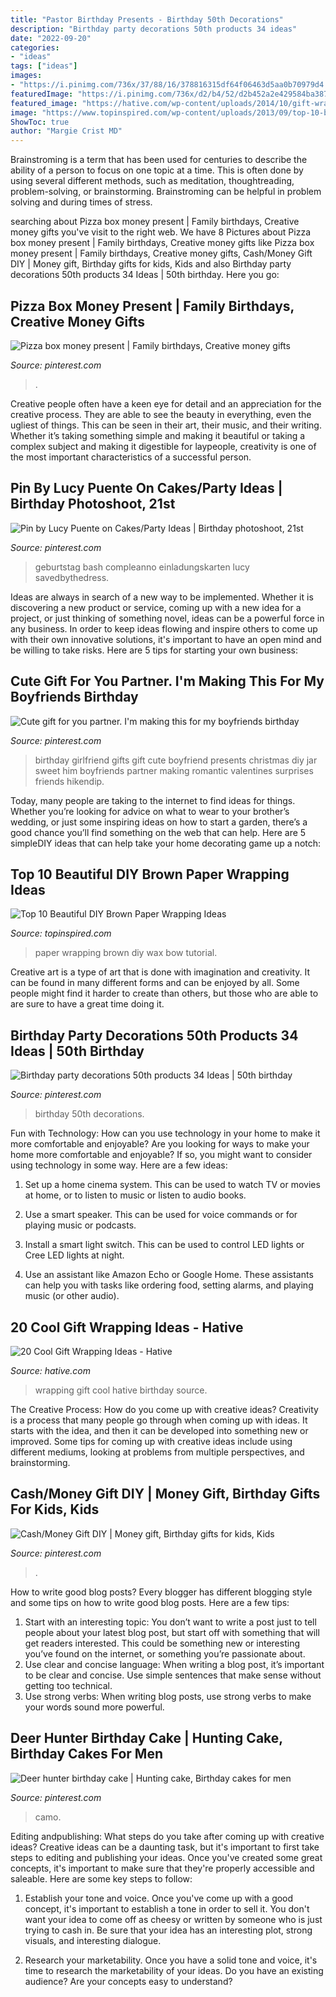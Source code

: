 ```yaml
---
title: "Pastor Birthday Presents - Birthday 50th Decorations"
description: "Birthday party decorations 50th products 34 ideas"
date: "2022-09-20"
categories:
- "ideas"
tags: ["ideas"]
images:
- "https://i.pinimg.com/736x/37/88/16/378816315df64f06463d5aa0b70979d4.jpg"
featuredImage: "https://i.pinimg.com/736x/d2/b4/52/d2b452a2e429584ba38734ccdfb7d9d2--gifts-for-girlfriend-from-boyfriend-birthday-ideas-for-girlfriend.jpg"
featured_image: "https://hative.com/wp-content/uploads/2014/10/gift-wrapping-ideas/3-cool-gift-wrapping-ideas.jpg"
image: "https://www.topinspired.com/wp-content/uploads/2013/09/top-10-beautiful-diy-brown-paper-wrapping-ideas_06.jpg"
ShowToc: true
author: "Margie Crist MD"
---
```



Brainstroming is a term that has been used for centuries to describe the ability of a person to focus on one topic at a time. This is often done by using several different methods, such as meditation, thoughtreading, problem-solving, or brainstorming. Brainstroming can be helpful in problem solving and during times of stress.

	

		
searching about Pizza box money present | Family birthdays, Creative money gifts you've visit to the right web. We have 8 Pictures about Pizza box money present | Family birthdays, Creative money gifts like Pizza box money present | Family birthdays, Creative money gifts, Cash/Money Gift DIY | Money gift, Birthday gifts for kids, Kids and also Birthday party decorations 50th products 34 Ideas | 50th birthday. Here you go:
		
    
## Pizza Box Money Present | Family Birthdays, Creative Money Gifts

<img loading=lazy src="https://i.pinimg.com/736x/37/88/16/378816315df64f06463d5aa0b70979d4.jpg" onerror="this.onerror=null;this.src='https://tse2.mm.bing.net/th?id=OIP.v2VZ2Ubj7ZICNV9OHdBCDQHaNL&amp;pid=15.1';" alt="Pizza box money present | Family birthdays, Creative money gifts">

_Source: pinterest.com_

>. 

	

Creative people often have a keen eye for detail and an appreciation for the creative process. They are able to see the beauty in everything, even the ugliest of things. This can be seen in their art, their music, and their writing. Whether it’s taking something simple and making it beautiful or taking a complex subject and making it digestible for laypeople, creativity is one of the most important characteristics of a successful person.

    
## Pin By Lucy Puente On Cakes/Party Ideas | Birthday Photoshoot, 21st

<img loading=lazy src="https://i.pinimg.com/736x/27/65/bc/2765bccac6e3c08654637cb72b4bb569.jpg" onerror="this.onerror=null;this.src='https://tse3.mm.bing.net/th?id=OIP.rycxawnjd7uWVvNkHTtPLgHaK-&amp;pid=15.1';" alt="Pin by Lucy Puente on Cakes/Party Ideas | Birthday photoshoot, 21st">

_Source: pinterest.com_

>geburtstag bash compleanno einladungskarten lucy savedbythedress. 

	

Ideas are always in search of a new way to be implemented. Whether it is discovering a new product or service, coming up with a new idea for a project, or just thinking of something novel, ideas can be a powerful force in any business. In order to keep ideas flowing and inspire others to come up with their own innovative solutions, it's important to have an open mind and be willing to take risks. Here are 5 tips for starting your own business: 
    
## Cute Gift For You Partner. I&#039;m Making This For My Boyfriends Birthday

<img loading=lazy src="https://i.pinimg.com/736x/d2/b4/52/d2b452a2e429584ba38734ccdfb7d9d2--gifts-for-girlfriend-from-boyfriend-birthday-ideas-for-girlfriend.jpg" onerror="this.onerror=null;this.src='https://tse3.mm.bing.net/th?id=OIP.sIFZfMmNxF5Q45H-AhMSKAHaNL&amp;pid=15.1';" alt="Cute gift for you partner. I&#039;m making this for my boyfriends birthday">

_Source: pinterest.com_

>birthday girlfriend gifts gift cute boyfriend presents christmas diy jar sweet him boyfriends partner making romantic valentines surprises friends hikendip. 

	

Today, many people are taking to the internet to find ideas for things. Whether you’re looking for advice on what to wear to your brother’s wedding, or just some inspiring ideas on how to start a garden, there’s a good chance you’ll find something on the web that can help. Here are 5 simpleDIY ideas that can help take your home decorating game up a notch: 

    
## Top 10 Beautiful DIY Brown Paper Wrapping Ideas

<img loading=lazy src="https://www.topinspired.com/wp-content/uploads/2013/09/top-10-beautiful-diy-brown-paper-wrapping-ideas_06.jpg" onerror="this.onerror=null;this.src='https://tse1.mm.bing.net/th?id=OIP.dWMLzZjt5CNw1My8rUbTLQHaJK&amp;pid=15.1';" alt="Top 10 Beautiful DIY Brown Paper Wrapping Ideas">

_Source: topinspired.com_

>paper wrapping brown diy wax bow tutorial. 

	

Creative art is a type of art that is done with imagination and creativity. It can be found in many different forms and can be enjoyed by all. Some people might find it harder to create than others, but those who are able to are sure to have a great time doing it.

    
## Birthday Party Decorations 50th Products 34 Ideas | 50th Birthday

<img loading=lazy src="https://i.pinimg.com/736x/1f/56/79/1f5679ba131aa9dc6a400ca6b76c8175.jpg" onerror="this.onerror=null;this.src='https://tse3.mm.bing.net/th?id=OIP.yFk58A_c9mcEQQQnXZ8nJwAAAA&amp;pid=15.1';" alt="Birthday party decorations 50th products 34 Ideas | 50th birthday">

_Source: pinterest.com_

>birthday 50th decorations. 

	

Fun with Technology: How can you use technology in your home to make it more comfortable and enjoyable?
Are you looking for ways to make your home more comfortable and enjoyable? If so, you might want to consider using technology in some way. Here are a few ideas:
1. Set up a home cinema system. This can be used to watch TV or movies at home, or to listen to music or listen to audio books.

2. Use a smart speaker. This can be used for voice commands or for playing music or podcasts.

3. Install a smart light switch. This can be used to control LED lights or Cree LED lights at night.

4. Use an assistant like Amazon Echo or Google Home. These assistants can help you with tasks like ordering food, setting alarms, and playing music (or other audio).

    
## 20 Cool Gift Wrapping Ideas - Hative

<img loading=lazy src="https://hative.com/wp-content/uploads/2014/10/gift-wrapping-ideas/3-cool-gift-wrapping-ideas.jpg" onerror="this.onerror=null;this.src='https://tse2.mm.bing.net/th?id=OIP.IumchR58nq-vAcfGyDOSDAHaJ4&amp;pid=15.1';" alt="20 Cool Gift Wrapping Ideas - Hative">

_Source: hative.com_

>wrapping gift cool hative birthday source. 

	

The Creative Process: How do you come up with creative ideas?
Creativity is a process that many people go through when coming up with ideas. It starts with the idea, and then it can be developed into something new or improved. Some tips for coming up with creative ideas include using different mediums, looking at problems from multiple perspectives, and brainstorming.

    
## Cash/Money Gift DIY | Money Gift, Birthday Gifts For Kids, Kids

<img loading=lazy src="https://i.pinimg.com/736x/35/1e/c2/351ec24c01e3232a0fccf49e51619c7e.jpg" onerror="this.onerror=null;this.src='https://tse4.mm.bing.net/th?id=OIP.GbAcNrCokFnQY_2X9dXD1AHaJ3&amp;pid=15.1';" alt="Cash/Money Gift DIY | Money gift, Birthday gifts for kids, Kids">

_Source: pinterest.com_

>. 

	

How to write good blog posts?
Every blogger has different blogging style and some tips on how to write good blog posts. Here are a few tips: 
1. Start with an interesting topic: You don’t want to write a post just to tell people about your latest blog post, but start off with something that will get readers interested. This could be something new or interesting you’ve found on the internet, or something you’re passionate about. 
2. Use clear and concise language: When writing a blog post, it’s important to be clear and concise. Use simple sentences that make sense without getting too technical. 
3. Use strong verbs: When writing blog posts, use strong verbs to make your words sound more powerful.

    
## Deer Hunter Birthday Cake | Hunting Cake, Birthday Cakes For Men

<img loading=lazy src="https://s-media-cache-ak0.pinimg.com/736x/3f/c4/74/3fc47474c915921d61a997028e6d29f2.jpg" onerror="this.onerror=null;this.src='https://tse3.mm.bing.net/th?id=OIP.6SXq_MwF5DW3YipaihwWOQC7FN&amp;pid=15.1';" alt="Deer hunter birthday cake | Hunting cake, Birthday cakes for men">

_Source: pinterest.com_

>camo. 

	

Editing andpublishing: What steps do you take after coming up with creative ideas?
Creative ideas can be a daunting task, but it's important to first take steps to editing and publishing your ideas. Once you've created some great concepts, it's important to make sure that they're properly accessible and saleable. Here are some key steps to follow:
1. Establish your tone and voice. Once you've come up with a good concept, it's important to establish a tone in order to sell it. You don't want your idea to come off as cheesy or written by someone who is just trying to cash in. Be sure that your idea has an interesting plot, strong visuals, and interesting dialogue.

2. Research your marketability. Once you have a solid tone and voice, it's time to research the marketability of your ideas. Do you have an existing audience? Are your concepts easy to understand?

